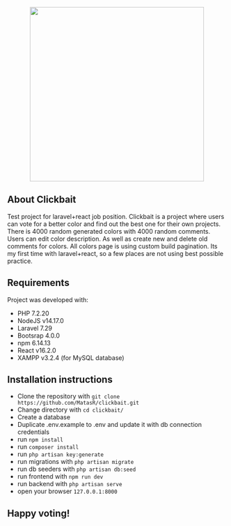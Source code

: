 <p align="center"><img src="https://i.ibb.co/H7DNxfr/Screenshot-1.png" width="400"></p>

## About Clickbait

Test project for laravel+react job position. Clickbait is a project where users can vote for a better color and find out the best one for their own projects. There is 4000 random generated colors with 4000 random comments. Users can edit color description. As well as create new and delete old comments for colors. All colors page is using custom build pagination. Its my first time with laravel+react, so a few places are not using best possible practice.

## Requirements

Project was developed with:

- PHP 7.2.20
- NodeJS v14.17.0
- Laravel 7.29
- Bootsrap 4.0.0
- npm 6.14.13
- React v16.2.0
- XAMPP v3.2.4 (for MySQL database)

## Installation instructions

- Clone the repository with `git clone https://github.com/MatasR/clickbait.git`
- Change directory with `cd clickbait/`
- Create a database
- Duplicate .env.example to .env and update it with db connection credentials
- run `npm install`
- run `composer install`
- run `php artisan key:generate`
- run migrations with `php artisan migrate`
- run db seeders with `php artisan db:seed`
- run frontend with `npm run dev`
- run backend with `php artisan serve`
- open your browser `127.0.0.1:8000`

## Happy voting!

